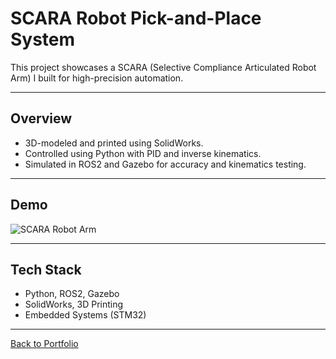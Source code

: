 # SCARA Robot Pick-and-Place System

This project showcases a SCARA (Selective Compliance Articulated Robot Arm) I built for high-precision automation.

---

## Overview
- 3D-modeled and printed using SolidWorks.
- Controlled using Python with PID and inverse kinematics.
- Simulated in ROS2 and Gazebo for accuracy and kinematics testing.

---

## Demo

![SCARA Robot Arm](..Images/SCARA-Robot-Arm.gif)

---

## Tech Stack
- Python, ROS2, Gazebo
- SolidWorks, 3D Printing
- Embedded Systems (STM32)

---

[Back to Portfolio](../README.md)
